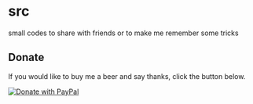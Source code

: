 # src
small codes to share with friends or to make me remember some tricks

## Donate

If you would like to buy me a beer and say thanks, click the button below.

<a href="https://www.paypal.com/cgi-bin/webscr?cmd=_s-xclick&hosted_button_id=ZZ3ZN4T7D65EY">
  <img src="https://www.paypalobjects.com/en_US/i/btn/btn_donate_SM.gif" alt="Donate with PayPal" align="center"/>
</a>
